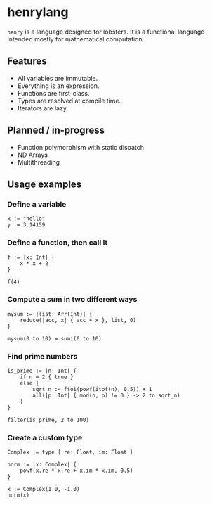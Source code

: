 # henrylang

`henry` is a language designed for lobsters. It is a functional language intended mostly for mathematical computation.

## Features

- All variables are immutable.
- Everything is an expression.
- Functions are first-class.
- Types are resolved at compile time.
- Iterators are lazy.

## Planned / in-progress

- Function polymorphism with static dispatch
- ND Arrays
- Multithreading

## Usage examples

### Define a variable
```
x := "hello"
y := 3.14159
```

### Define a function, then call it
```
f := |x: Int| {
    x * x + 2
}

f(4)
```

### Compute a sum in two different ways
```
mysum := |list: Arr(Int)| {
    reduce(|acc, x| { acc + x }, list, 0)
}

mysum(0 to 10) = sumi(0 to 10)
```

### Find prime numbers
```
is_prime := |n: Int| {
    if n = 2 { true }
    else {
        sqrt_n := ftoi(powf(itof(n), 0.5)) + 1
        all(|p: Int| { mod(n, p) != 0 } -> 2 to sqrt_n)
    }
}

filter(is_prime, 2 to 100)
```

### Create a custom type
```
Complex := type { re: Float, im: Float }

norm := |x: Complex| {
    powf(x.re * x.re + x.im * x.im, 0.5)
}

x := Complex(1.0, -1.0)
norm(x)
```
